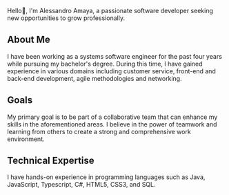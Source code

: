 Hello👋, I'm Alessandro Amaya, a passionate software developer seeking new opportunities to grow professionally.

## About Me

I have been working as a systems software engineer for the past four years while pursuing my bachelor's degree. During this time, I have gained experience in various domains including customer service, front-end and back-end development, agile methodologies and networking.

## Goals

My primary goal is to be part of a collaborative team that can enhance my skills in the aforementioned areas. I believe in the power of teamwork and learning from others to create a strong and comprehensive work environment.

## Technical Expertise

I have hands-on experience in programming languages such as Java, JavaScript, Typescript, C#, HTML5, CSS3, and SQL.


<!---
aamaya05/aamaya05 is a ✨ special ✨ repository because its `README.md` (this file) appears on your GitHub profile.
You can click the Preview link to take a look at your changes.
--->
